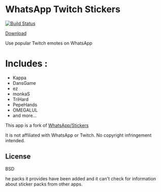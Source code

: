 # WhatsApp Twitch Stickers

[![Build Status](https://travis-ci.org/joemccann/dillinger.svg?branch=master)](https://travis-ci.org/joemccann/dillinger)

[Download](https://mega.nz/#!45Vy0CYK!AkQGdD69eA8HHCeIMcK1sCdr3w8FUzFbh--brRNOSy0)

Use popular Twitch emotes on WhatsApp

# Includes :

  - Kappa
  - DansGame
  - ez
  - monkaS
  - TriHard
  - PepeHands
  - OMEGALUL
  - and more...


This app is a fork of [WhatsApp/Stickers](https://github.com/WhatsApp/stickers)

It is not affiliated with WhatsApp or Twitch.
No copyright infringement intended.

License
----

BSD


he packs it provides have been added and it can't check for information about sticker packs from other apps.